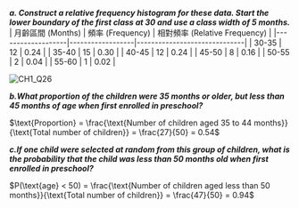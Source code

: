  ***a. Construct a relative frequency histogram for these data. Start the lower boundary of the first class at 30 and use a class width of 5 months.***
| 月齡區間 (Months) | 頻率 (Frequency) | 相對頻率 (Relative Frequency) |
|-------------------|------------------|------------------------------|
| 30-35             | 12               | 0.24                         |
| 35-40             | 15               | 0.30                         |
| 40-45             | 12               | 0.24                         |
| 45-50             | 8                | 0.16                         |
| 50-55             | 2                | 0.04                         |
| 55-60             | 1                | 0.02                         |

![CH1_Q26](https://github.com/user-attachments/assets/d904be77-ec15-472a-a4f9-433caddd3e50)

 ***b.What proportion of the children were 35 months or older, but less than 45 months of age when first enrolled in preschool?***

$\text{Proportion} = \frac{\text{Number of children aged 35 to 44 months}}{\text{Total number of children}} = \frac{27}{50} = 0.54$

 ***c.If one child were selected at random from this group of children, what is the probability that the child was less than 50 months old when first enrolled in preschool?***

$P(\text{age} < 50) = \frac{\text{Number of children aged less than 50 months}}{\text{Total number of children}} = \frac{47}{50} = 0.94$

